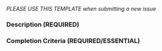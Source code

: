<!--- 
Thanks for contributing your input! Instructions are in comments

comments are between <!--- and ---> 


_PLEASE USE THIS TEMPLATE when submitting a new issue_

<!--- (REQUIRED)
Title: Provide a general summary of your feature / question / issue in the title above. 
-->

<!---
Tags: please select one or more relevant tags
--->

### Description (REQUIRED)
<!--- 
Is there something you want to do? Is this a bug? Feature request? Discussion? 
  * Question: ask away!
  * New feature / analysis : 
  * Bug: what were you trying to do? What did you expect to happen? What happened? 
-->

<!--- 
### Details

USE CASES: "As an _state role_  I would like to _state what you wish to do_ "

How would this change help? (you, the project, the user community? 
How would it be used? 
      Are there any examples (existing software / utilities)? Please provide reproducible code snippets, links, screenshots, etc

--> 
### Completion Criteria (REQUIRED/ESSENTIAL)

<!--- How will we know when this is done?

Examples:

FOR A BUG:
* [ ] Now I can [topic of question / bug]

FOR A DISCUSSION:
* [ ] Discuss and develop requirements docs; create issues for next steps
for a new feature
* [ ] Create follow up epic / issues 


FOR A FEATURE REQUEST
* [ ] create algorithm
* [ ] write test
* [ ] add to pipeline
--->
